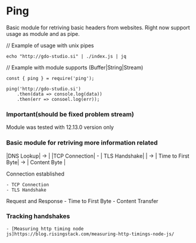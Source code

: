 # Ping


Basic module for retriving basic headers from websites.
Right now support usage as module and as pipe.

// Example of usage with unix pipes

```
echo "http://gdo-studio.si" | ./index.js | jq
```

// Example with module supports (Buffer|String|Stream)

```
const { ping } = require('ping');

ping('http://gdo-studio.si')
    .then(data => console.log(data))
    .then(err => consoel.log(err));
```

### Important(should be fixed problem stream)

Module was tested with 12.13.0 version only

### Basic module for  retriving more information related 

|DNS Lookup| -> | |TCP Connection| - | TLS Handshake| | -> | Time to First Byte| -> | Content Byte | 


Connection established 

    - TCP Connection
    - TLS Handshake


Request and Response 
    - Time to First Byte
    - Content Transfer
    

### Tracking handshakes
    - [Measuring http timing node js]https://blog.risingstack.com/measuring-http-timings-node-js/


